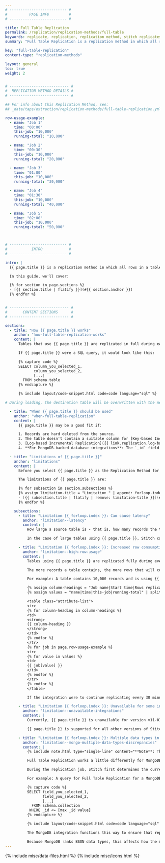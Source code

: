 ```yaml
---
# -------------------------- #
#          PAGE INFO         #
# -------------------------- #

title: Full Table Replication
permalink: /replication/replication-methods/full-table
keywords: replicate, replication, replication method, stitch replicates data
summary: "Full Table Replication is a replication method in which all rows in a table - including new, updated, and existing - are replicated during every replication job. This guide contains an overview of how Full Table Replication works, when it should be used, its limitations, and how to enable it for an integration."

key: "full-table-replication"
content-type: "replication-methods"

layout: general
toc: true
weight: 2


# --------------------------- #
#  REPLICATION METHOD DETAILS #
# --------------------------- #

## For info about this Replication Method, see:
## _data/taps/extraction/replication-methods/full-table-replication.yml

row-usage-example:
  - name: "Job 1"
    time: "00:00"
    this-job: "10,000"
    running-total: "10,000"

  - name: "Job 2"
    time: "00:30"
    this-job: "10,000"
    running-total: "20,000"

  - name: "Job 3"
    time: "01:00"
    this-job: "10,000"
    running-total: "30,000"

  - name: "Job 4"
    time: "01:30"
    this-job: "10,000"
    running-total: "40,000"

  - name: "Job 5"
    time: "02:00"
    this-job: "10,000"
    running-total: "50,000"



# -------------------------- #
#           INTRO            #
# -------------------------- #

intro: |
  {{ page.title }} is a replication method in which all rows in a table - including new, updated, and existing - are replicated during every replication job.

  In this guide, we'll cover:

  {% for section in page.sections %}
  - [{{ section.title | flatify }}](#{{ section.anchor }})
  {% endfor %}


# --------------------------- #
#       CONTENT SECTIONS      #
# --------------------------- #

sections:
  - title: "How {{ page.title }} works"
    anchor: "how-full-table-replication-works"
    content: |
      Tables that use {{ page.title }} are replicated in full during each replication job. Regardless of whether a record is new or simply modified, all records in the table will be selected for extraction.

      If {{ page.title }} were a SQL query, it would look like this:

      {% capture code %}
      SELECT column_you_selected_1,
             column_you_selected_2,
             [...]
        FROM schema.table
      {% endcapture %}

      {% include layout/code-snippet.html code=code language="sql" %}

# During loading, the destination table will be overwritten with the newly extracted data. **Note**: This doesn't apply to append-only destinations like [BigQuery]({{ link.destinations.overviews.bigquery | prepend: site.baseurl }}) or [Amazon S3 CSV]({{ link.destinations.overviews.amazon-s3 | prepend: site.baseurl }}).

  - title: "When {{ page.title }} should be used"
    anchor: "when-full-table-replication"
    content: |
      {{ page.title }} may be a good fit if:

      1. Records are hard deleted from the source.
      2. The table doesn't contain a suitable column for [Key-based Incremental Replication]({{ link.replication.key-based-rep | prepend: site.baseurl }}).
      3. [Log-based Incremental Replication]({{ link.replication.log-based-rep | prepend: site.baseurl }}) is unavailable for the source.
      4. **For MongoDB-backed database integrations**: The `_id` field contains only one data type. Refer to the [Limitations section](#limitation--mongo-multiple-data-types-discrepancies) for more info.

  - title: "Limitations of {{ page.title }}"
    anchor: "limitations"
    content: |
      Before you select {{ page.title }} as the Replication Method for a table, you should be aware of the limitations this method can have. Being aware of these limitations can help prevent data discrepancies and ensure your data is replicated in the most efficient manner possible.

      The limitations of {{ page.title }} are:

      {% for subsection in section.subsections %}
      {% assign limitation-title = "Limitation " | append: forloop.index | append: ": " %}
      - [{{ subsection.title | flatify | remove: limitation-title }}](#{{ subsection.anchor }})
      {% endfor %}

    subsections:
      - title: "Limitation {{ forloop.index }}: Can cause latency"
        anchor: "limitation--latency"
        content: |
          How large a source table is - that is, how many records the table contains - can affect how quickly Stitch is able to extract data from a source.

          In the case of large tables using {{ page.title }}, Stitch can only extract data as quickly as it is returned. This means that if a database or SaaS application returns data slowly, especially for a large table, latency in the replication process may increase. This is more probable with tables using {{ page.title }}.

      - title: "Limitation {{ forloop.index }}: Increased row consumption"
        anchor: "limitation--high-row-usage"
        content: |
          Tables using {{ page.title }} are replicated fully during every replication job, regardless of whether individual records were updated or not.

          The more records a table contains, the more rows that will count towards usage. When paired with a high [Replication Frequency](), a single table can quickly consume an entire month's row quota.

          For example: A table contains 10,000 records and is using {{ page.title }}. The integration's Replication Frequency is every 30 minutes. The table below shows the number of rows replicated for the table per job as well as the total number used since the first job:

          {% assign column-headings = "Job name|Start time|Rows replicated this job|Total rows replicated" | split: "|" %}
          {% assign values = "name|time|this-job|running-total" | split: "|" %}

          <table class="attribute-list">
          <tr>
          {% for column-heading in column-headings %}
          <td>
          <strong>
          {{ column-heading }}
          </strong>
          </td>
          {% endfor %}
          </tr>
          {% for job in page.row-usage-example %}
          <tr>
          {% for value in values %}
          <td>
          {{ job[value] }}
          </td>
          {% endfor %}
          </tr>
          {% endfor %}
          </table>

          If the integration were to continue replicating every 30 minutes until 11:59:59, this table would use 480,000 rows in 24 hours. Depending on the [Stitch plan]({{ site.pricing }}){:target="new"} you're using, this type of usage can quickly use up your row allotment.

      - title: "Limitation {{ forloop.index }}: Unavailable for some integrations"
        anchor: "limitation--unavailable-integrations"
        content: |
          Currently, {{ page.title }} is unavailable for version v11-01-2016 of Stitch's MongoDB integration. This version of MongoDB only supports [Key-based Incremental Replication]({{ link.replication.key-based-incremental | prepend: site.baseurl }}).

          {{ page.title }} is supported for all other versions of Stitch's database and SaaS integrations.

      - title: "Limitation {{ forloop.index }}: Multiple data types in the _id field can cause discrepancies (MongoDB)"
        anchor: "limitation--mongo-multiple-data-types-discrepancies"
        content: |
          {% include note.html type="single-line" content="**Note**: This applies only to MongoDB-backed database integrations." %}

          Full Table Replication works a little differently for MongoDB-backed database integrations. For MongoDB, Stitch uses the `_id` field in MongoDB collections as a pseudo-Replication Key. 

          During the replication job, Stitch first determines the current maximum value of the `_id` column. Next, Stitch queries for documents with `_id` values that are **less than or equal to** the current maximum `_id` value. 

          For example: A query for Full Table Replication for a MongoDB collection would look like this:

          {% capture code %}
          SELECT field_you_selected_1,
                 field_you_selected_2,
                 [...]
            FROM schema.collection
           WHERE _id <= [max _id value]
          {% endcapture %}

          {% include layout/code-snippet.html code=code language="sql" %}

          The MongoDB integration functions this way to ensure that replication for the table can resume if a replication job is interrupted or doesn't finish before [the extraction job time limit]({{ link.troubleshooting.database-extraction-errors | prepend: site.baseurl | append: "#time-limit" }}).

          Because MongoDB ranks BSON data types, this affects how the maximum `_id` value is determined. As a result, if multiple data types are present in the `_id` column, discrepancies may occur. Refer to the [Missing Mongo data due to multiple data types guide]({{ link.troubleshooting.mongo-multiple-data-types | prepend: site.baseurl }}) for more info and examples.
---
```

{% include misc/data-files.html %}
{% include misc/icons.html %}
